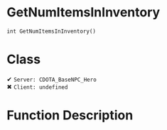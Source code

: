 # GetNumItemsInInventory
```
int GetNumItemsInInventory()
```
# Class
✔ `Server: CDOTA_BaseNPC_Hero`  
✖ `Client: undefined`  

# Function Description

